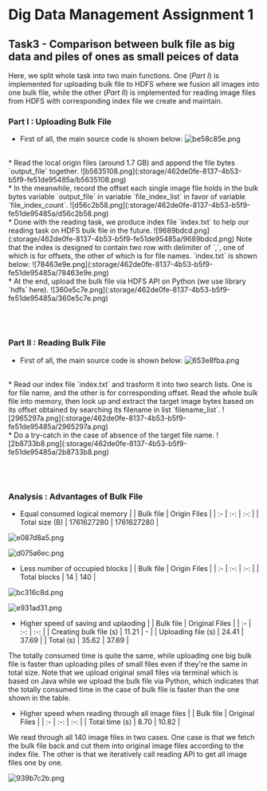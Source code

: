 # Dig Data Management Assignment 1

## Task3 - Comparison between bulk file as big data and piles of ones as small peices of data

Here, we split whole task into two main functions. One (*Part I*) is implemented for uploading bulk file to HDFS where we fusion all images into one bulk file, while the other (*Part II*) is implemented for reading image files from HDFS with corresponding index file we create and maintain. 


### Part I : Uploading Bulk File
* First of all, the main source code is shown below:
![be58c85e.png](:storage/462de0fe-8137-4b53-b5f9-fe51de95485a/a3c410a1.png)
<br>
* Read the local origin files (around 1.7 GB) and append the file bytes `output_file` together.
![b5635108.png](:storage/462de0fe-8137-4b53-b5f9-fe51de95485a/b5635108.png)
<br>
* In the meanwhile, record the offset each single image file holds in the bulk bytes variable `output_file` in variable `file_index_list` in favor of variable `file_index_count`.
![d56c2b58.png](:storage/462de0fe-8137-4b53-b5f9-fe51de95485a/d56c2b58.png)
<br>
* Done with the reading task, we produce index file `index.txt` to help our reading task on HDFS bulk file in the future.
![9689bdcd.png](:storage/462de0fe-8137-4b53-b5f9-fe51de95485a/9689bdcd.png)
Note that the index is designed to contain two row with delimiter of `,`, one of which is for offsets, the other of which is for file names. `index.txt` is shown below:
![78463e9e.png](:storage/462de0fe-8137-4b53-b5f9-fe51de95485a/78463e9e.png)
<br>
* At the end, upload the bulk file via HDFS API on Python (we use library `hdfs` here).
![360e5c7e.png](:storage/462de0fe-8137-4b53-b5f9-fe51de95485a/360e5c7e.png)



<br><br>
### Part II : Reading Bulk File
* First of all, the main source code is shown below:
![653e8fba.png](:storage/462de0fe-8137-4b53-b5f9-fe51de95485a/653e8fba.png)
<br>
* Read our index file `index.txt` and trasform it into two search lists. One is for file name, and the other is for corresponding offset. Read the whole bulk file into memory, then look up and extract the target image bytes based on its offset obtained by searching its filename in list `filename_list`.
![2965297a.png](:storage/462de0fe-8137-4b53-b5f9-fe51de95485a/2965297a.png)
<br>
* Do a try-catch in the case of absence of the target file name.
![2b8733b8.png](:storage/462de0fe-8137-4b53-b5f9-fe51de95485a/2b8733b8.png)

<br><br>
### Analysis : Advantages of Bulk File
* Equal consumed logical memory
| | Bulk file | Origin Files |
| :- | :-: | :-: |
| Total size (B) | 1761627280 | 1761627280 |


![e087d8a5.png](:storage/462de0fe-8137-4b53-b5f9-fe51de95485a/e087d8a5.png)

![d075a6ec.png](:storage/462de0fe-8137-4b53-b5f9-fe51de95485a/d075a6ec.png)

* Less number of occupied blocks
| | Bulk file | Origin Files |
| :- | :-: | :-: |
| Total blocks | 14 | 140 |

![bc316c8d.png](:storage/462de0fe-8137-4b53-b5f9-fe51de95485a/bc316c8d.png)

![e931ad31.png](:storage/462de0fe-8137-4b53-b5f9-fe51de95485a/e931ad31.png)

* Higher speed of saving and uplaoding
| | Bulk file | Original Files |
| :- | :-: | :-: |
| Creating bulk file (s) | 11.21 | - |
| Uploading file (s) | 24.41 | 37.69 |
| Total (s) | 35.62 | 37.69 |

The totally consumed time is quite the same, while uploading one big bulk file is faster than uploading piles of small files even if they're the same in total size.
Note that we upload original small files via terminal which is based on Java while we upload the bulk file via Python, which indicates that the totally consumed time in the case of bulk file is faster than the one shown in the table.

* Higher speed when reading through all image files
| | Bulk file | Original Files |
| :- | :-: | :-: |
| Total time (s) | 8.70 | 10.82 |

We read through all 140 image files in two cases. One case is that we fetch the bulk file back and cut them into original image files according to the index file. The other is that we iteratively call reading API to get all image files one by one.

![939b7c2b.png](:storage/462de0fe-8137-4b53-b5f9-fe51de95485a/939b7c2b.png)














